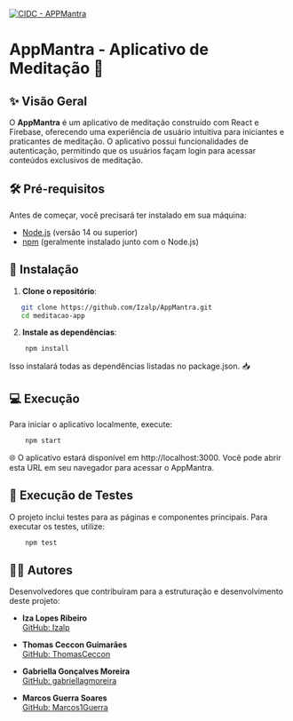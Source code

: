 [![CIDC - APPMantra](https://github.com/Izalp/AppMantra/actions/workflows/cidc.yml/badge.svg)](https://github.com/Izalp/AppMantra/actions/workflows/cidc.yml)

# AppMantra - Aplicativo de Meditação 🌸

## ✨ Visão Geral

O **AppMantra** é um aplicativo de meditação construído com React e Firebase, oferecendo uma experiência de usuário intuitiva para iniciantes e praticantes de meditação. 
O aplicativo possui funcionalidades de autenticação, permitindo que os usuários façam login para acessar conteúdos exclusivos de meditação.

## 🛠️ Pré-requisitos

Antes de começar, você precisará ter instalado em sua máquina:

- [Node.js](https://nodejs.org/) (versão 14 ou superior) 
- [npm](https://www.npmjs.com/) (geralmente instalado junto com o Node.js) 

## 🚀 Instalação

1. **Clone o repositório**:

```bash
   git clone https://github.com/Izalp/AppMantra.git
   cd meditacao-app
```

2. **Instale as dependências**:
   
```bash
    npm install
```

Isso instalará todas as dependências listadas no package.json. 📥

## 💻 Execução

Para iniciar o aplicativo localmente, execute:

```bash
    npm start
```

🌐 O aplicativo estará disponível em http://localhost:3000. Você pode abrir esta URL em seu navegador para acessar o AppMantra.

## 🧪 Execução de Testes

O projeto inclui testes para as páginas e componentes principais. Para executar os testes, utilize:

```bash
    npm test
```

## 👩‍💻 Autores
Desenvolvedores que contribuíram para a estruturação e desenvolvimento deste projeto:

- **Iza Lopes Ribeiro**  
  [GitHub: Izalp](https://github.com/Izalp)

- **Thomas Ceccon Guimarães**  
  [GitHub: ThomasCeccon](https://github.com/ThomasCeccon)

- **Gabriella Gonçalves Moreira**  
  [GitHub: gabriellagmoreira](https://github.com/gabriellagmoreira)

- **Marcos Guerra Soares**  
  [GitHub: Marcos1Guerra](https://github.com/Marcos1Guerra)
